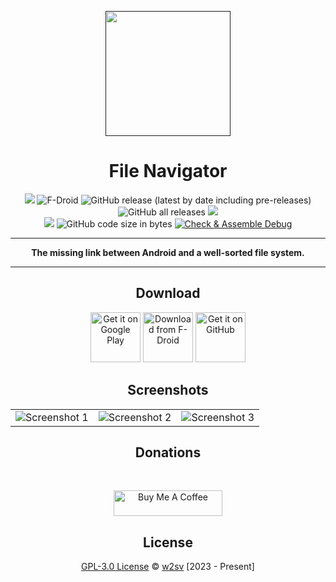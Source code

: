 <p align="center">
  <a href=""><img width="200" height="200" src="https://github.com/w2sv/FileNavigator/blob/main/app/src/main/play/listings/en-US/graphics/icon/1.png"></a>
</p>
<h1 align="center">File Navigator</h1>

<p align="center">
  <img src="https://img.shields.io/endpoint?color=green&logo=google-play&logoColor=green&url=https%3A%2F%2Fplay.cuzi.workers.dev%2Fplay%3Fi%3Dcom.w2sv.filenavigator%26l%3DPlay%2520Store%26m%3D%24version"/>
  <img alt="F-Droid" src="https://img.shields.io/f-droid/v/com.w2sv.filenavigator">
  <img alt="GitHub release (latest by date including pre-releases)" src="https://img.shields.io/github/v/release/w2sv/FileNavigator?include_prereleases"/>

  <br>

  <img alt="GitHub all releases" src="https://img.shields.io/github/downloads/w2sv/FileNavigator/total">
  <img src="https://img.shields.io/endpoint?color=green&logo=google-play&logoColor=green&url=https%3A%2F%2Fplay.cuzi.workers.dev%2Fplay%3Fi%3Dcom.w2sv.filenavigator%26l%3DDownloads%26m%3D%24totalinstalls"/>

  <br>

  <img src="https://img.shields.io/github/license/w2sv/WiFi-Widget">
  <img alt="GitHub code size in bytes" src="https://img.shields.io/github/languages/code-size/w2sv/FileNavigator">
  <a href="https://github.com/w2sv/FileNavigator/actions/workflows/workflow.yaml"><img alt="Check & Assemble Debug" src="https://github.com/w2sv/FileNavigator/actions/workflows/workflow.yaml/badge.svg"></a>

</p>

------

<p align="center">
<b>The missing link between Android and a well-sorted file system.</b>
</p>

------

<h2 align="center">Download</h2>

<p align="center">
<a href="https://play.google.com/store/apps/details?id=com.w2sv.filenavigator"><img alt="Get it on Google Play" src="https://play.google.com/intl/en_us/badges/images/generic/en_badge_web_generic.png" height="80"/></a>
<a href="https://f-droid.org/packages/com.w2sv.filenavigator/"><img alt="Download from F-Droid" src="https://fdroid.gitlab.io/artwork/badge/get-it-on.png" height="80"/></a>
<a href="https://github.com/w2sv/FileNavigator/releases/latest"><img alt="Get it on GitHub" src="https://github.com/machiav3lli/oandbackupx/blob/034b226cea5c1b30eb4f6a6f313e4dadcbb0ece4/badge_github.png" height="80"/></a>
</p>

<h2 align="center">Screenshots</h2>

<table>
  <tr>
    <td><img src="https://github.com/w2sv/FileNavigator/blob/main/app/src/main/play/listings/en-US/graphics/phone-screenshots/1.jpg" alt="Screenshot 1"></td>
    <td><img src="https://github.com/w2sv/FileNavigator/blob/main/app/src/main/play/listings/en-US/graphics/phone-screenshots/2.jpg" alt="Screenshot 2"></td>
    <td><img src="https://github.com/w2sv/FileNavigator/blob/main/app/src/main/play/listings/en-US/graphics/phone-screenshots/3.jpg" alt="Screenshot 3"></td>
  </tr>
</table>

<h2 align="center">Donations</h2>
<br>
<p align="center">
<a href="https://www.buymeacoffee.com/w2sv" target="_blank"><img src="https://www.buymeacoffee.com/assets/img/custom_images/orange_img.png" alt="Buy Me A Coffee" style="height: 41px !important;width: 174px !important" ></a>
</p>

<h2 align="center">License</h2>

<p align="center">
<a href="https://github.com/w2sv/FileNavigator/blob/main/LICENSE.md">GPL-3.0 License</a> © <a href="https://github.com/w2sv">w2sv</a> [2023 - Present]
</p>
